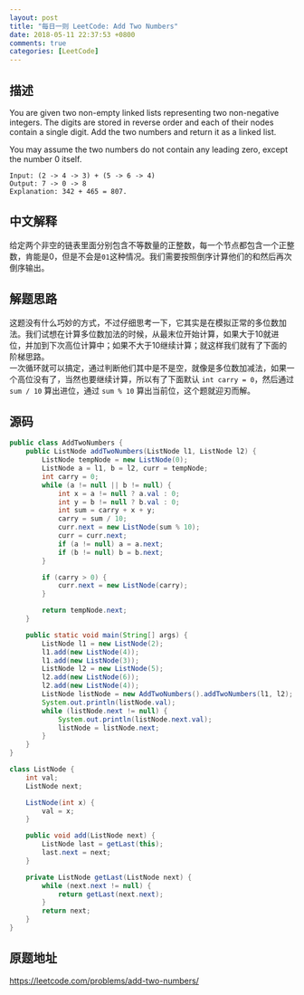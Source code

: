 ```yaml
---
layout: post
title: "每日一则 LeetCode: Add Two Numbers"
date: 2018-05-11 22:37:53 +0800
comments: true
categories: [LeetCode]
---
```

## 描述
You are given two non-empty linked lists representing two non-negative integers. The digits are stored in reverse order and each of their nodes contain a single digit. Add the two numbers and return it as a linked list.

You may assume the two numbers do not contain any leading zero, except the number 0 itself.
```
Input: (2 -> 4 -> 3) + (5 -> 6 -> 4)
Output: 7 -> 0 -> 8
Explanation: 342 + 465 = 807.
```

## 中文解释
给定两个非空的链表里面分别包含不等数量的正整数，每一个节点都包含一个正整数，肯能是0，但是不会是`01`这种情况。我们需要按照倒序计算他们的和然后再次倒序输出。

## 解题思路
这题没有什么巧妙的方式，不过仔细思考一下，它其实是在模拟正常的多位数加法。我们试想在计算多位数加法的时候，从最末位开始计算，如果大于10就进位，并加到下次高位计算中；如果不大于10继续计算；就这样我们就有了下面的阶梯思路。  
一次循环就可以搞定，通过判断他们其中是不是空，就像是多位数加减法，如果一个高位没有了，当然也要继续计算，所以有了下面默认 `int carry = 0`，然后通过 `sum / 10` 算出进位，通过 `sum % 10` 算出当前位，这个题就迎刃而解。


## 源码
```java
public class AddTwoNumbers {
    public ListNode addTwoNumbers(ListNode l1, ListNode l2) {
        ListNode tempNode = new ListNode(0);
        ListNode a = l1, b = l2, curr = tempNode;
        int carry = 0;
        while (a != null || b != null) {
            int x = a != null ? a.val : 0;
            int y = b != null ? b.val : 0;
            int sum = carry + x + y;
            carry = sum / 10;
            curr.next = new ListNode(sum % 10);
            curr = curr.next;
            if (a != null) a = a.next;
            if (b != null) b = b.next;
        }

        if (carry > 0) {
            curr.next = new ListNode(carry);
        }

        return tempNode.next;
    }

    public static void main(String[] args) {
        ListNode l1 = new ListNode(2);
        l1.add(new ListNode(4));
        l1.add(new ListNode(3));
        ListNode l2 = new ListNode(5);
        l2.add(new ListNode(6));
        l2.add(new ListNode(4));
        ListNode listNode = new AddTwoNumbers().addTwoNumbers(l1, l2);
        System.out.println(listNode.val);
        while (listNode.next != null) {
            System.out.println(listNode.next.val);
            listNode = listNode.next;
        }
    }
}

class ListNode {
    int val;
    ListNode next;

    ListNode(int x) {
        val = x;
    }

    public void add(ListNode next) {
        ListNode last = getLast(this);
        last.next = next;
    }

    private ListNode getLast(ListNode next) {
        while (next.next != null) {
            return getLast(next.next);
        }
        return next;
    }
}
```

## 原题地址
https://leetcode.com/problems/add-two-numbers/